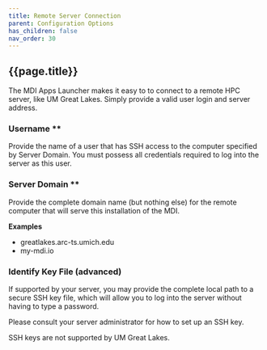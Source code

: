 ```yaml
---
title: Remote Server Connection
parent: Configuration Options
has_children: false
nav_order: 30
---
```


## {{page.title}}

The MDI Apps Launcher makes it easy to to connect
to a remote HPC server, like UM Great Lakes. Simply 
provide a valid user login and server address.

### Username **

Provide the name of a user that has SSH access to the
computer specified by Server Domain.
You must possess all credentials required to log into
the server as this user.

### Server Domain **

Provide the complete domain name (but nothing else)
for the remote computer that will serve this installation of the MDI.

**Examples**
- greatlakes.arc-ts.umich.edu
- my-mdi.io

### Identify Key File (advanced)

If supported by your server, you may provide
the complete local path to a secure SSH key file, which
will allow you to log into the server without having
to type a password.

Please consult your server administrator for how to set up an SSH key.

SSH keys are not supported by UM Great Lakes.
